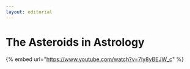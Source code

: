 ```yaml
---
layout: editorial
---
```


# The Asteroids in Astrology

{% embed url="https://www.youtube.com/watch?v=7ly8yBEJW_c" %}
